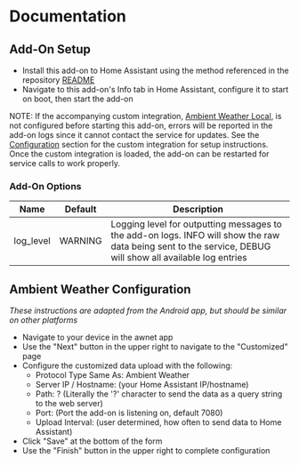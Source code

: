 # Documentation

## Add-On Setup

- Install this add-on to Home Assistant using the method referenced in the repository [README](https://github.com/tlskinneriv/hassio-addons/blob/master/README.md)
- Navigate to this add-on's Info tab in Home Assistant, configure it to start on boot, then start the add-on

NOTE: If the accompanying custom integration, [Ambient Weather Local](https://github.com/tlskinneriv/awnet_local), is not configured before starting this add-on,
errors will be reported in the add-on logs since it cannot contact the service for updates. See the [Configuration](https://github.com/tlskinneriv/awnet_local#configuration) section for the custom integration for setup instructions. Once the custom integration is loaded, the add-on can be restarted for service calls to work properly.

### Add-On Options

| Name      | Default | Description                                                                                                                                                |
| --------- | ------- | ---------------------------------------------------------------------------------------------------------------------------------------------------------- |
| log_level | WARNING | Logging level for outputting messages to the add-on logs. INFO will show the raw data being sent to the service, DEBUG will show all available log entries |

## Ambient Weather Configuration

_These instructions are adapted from the Android app, but should be similar on other platforms_

- Navigate to your device in the awnet app
- Use the "Next" button in the upper right to navigate to the "Customized" page
- Configure the customized data upload with the following:
  - Protocol Type Same As: Ambient Weather
  - Server IP / Hostname: (your Home Assistant IP/hostname)
  - Path: ? (Literally the '?' character to send the data as a query string to the web server)
  - Port: (Port the add-on is listening on, default 7080)
  - Upload Interval: (user determined, how often to send data to Home Assistant)
- Click "Save" at the bottom of the form
- Use the "Finish" button in the upper right to complete configuration
